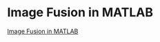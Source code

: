 # Image Fusion in MATLAB
[Image Fusion in MATLAB](https://aiwithcloud.com/2022/09/15/image_fusion_in_matlab/)